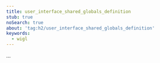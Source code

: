 ```yaml
---
title: user_interface_shared_globals_definition
stub: true
noSearch: true
about: 'tag:h2/user_interface_shared_globals_definition'
keywords:
  - wigl
---
```

...
